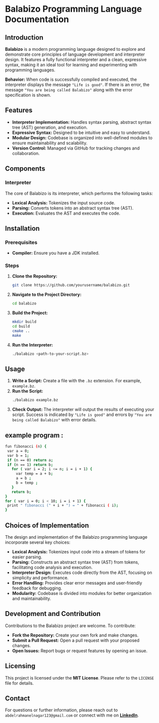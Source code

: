 # Balabizo Programming Language Documentation

## Introduction

**Balabizo** is a modern programming language designed to explore and demonstrate core principles of language development and interpreter design. It features a fully functional interpreter and a clean, expressive syntax, making it an ideal tool for learning and experimenting with programming languages.

**Behavior:** When code is successfully compiled and executed, the interpreter displays the message `"Life is good"`. If there is an error, the message `"You are being called Balabizo"` along with the error specification is shown.

## Features

- **Interpreter Implementation:** Handles syntax parsing, abstract syntax tree (AST) generation, and execution.
- **Expressive Syntax:** Designed to be intuitive and easy to understand.
- **Modular Design:** Codebase is organized into well-defined modules to ensure maintainability and scalability.
- **Version Control:** Managed via GitHub for tracking changes and collaboration.

## Components

### Interpreter

The core of Balabizo is its interpreter, which performs the following tasks:
- **Lexical Analysis:** Tokenizes the input source code.
- **Parsing:** Converts tokens into an abstract syntax tree (AST).
- **Execution:** Evaluates the AST and executes the code.

## Installation

### Prerequisites

- **Compiler:** Ensure you have a JDK installed.

### Steps

1. **Clone the Repository:**
    ```sh
    git clone https://github.com/yourusername/balabizo.git
    ```

2. **Navigate to the Project Directory:**
    ```sh
    cd balabizo
    ```

3. **Build the Project:**
    ```sh
    mkdir build
    cd build
    cmake ..
    make
    ```

4. **Run the Interpreter:**
    ```sh
    ./balabizo <path-to-your-script.bz>
    ```

## Usage

1. **Write a Script:** Create a file with the `.bz` extension. For example, `example.bz`.
2. **Run the Script:**
    ```sh
    ./balabizo example.bz
    ```
3. **Check Output:** The interpreter will output the results of executing your script. Success is indicated by `"Life is good"` and errors by `"You are being called Balabizo"` with error details.

## example program :
 ```sh
fun fibonacci (n) {
  var a = 0;
  var b = 1;
  if (n == 0) return a;
  if (n == 1) return b;
    for ( var i = 2; i <= n; i = i + 1) {
      var temp = a + b;
      a = b ;
      b = temp ;
    }
    return b;
}
for ( var i = 0; i < 10; i = i + 1) {
  print " fibonacci (" + i + ") = " + fibonacci ( i);
}

```

## Choices of Implementation

The design and implementation of the Balabizo programming language incorporate several key choices:

- **Lexical Analysis:** Tokenizes input code into a stream of tokens for easier parsing.
- **Parsing:** Constructs an abstract syntax tree (AST) from tokens, facilitating code analysis and execution.
- **Interpreter Design:** Executes code directly from the AST, focusing on simplicity and performance.
- **Error Handling:** Provides clear error messages and user-friendly feedback for debugging.
- **Modularity:** Codebase is divided into modules for better organization and maintainability.

## Development and Contribution

Contributions to the Balabizo project are welcome. To contribute:

- **Fork the Repository:** Create your own fork and make changes.
- **Submit a Pull Request:** Open a pull request with your proposed changes.
- **Open Issues:** Report bugs or request features by opening an issue.

## Licensing

This project is licensed under the **MIT License**. Please refer to the `LICENSE` file for details.

## Contact

For questions or further information, please reach out to `abdelrahmanelnagar123@gmail.com` or connect with me on **[LinkedIn](https://www.linkedin.com/in/abdelrahman-elnagar/)**.


